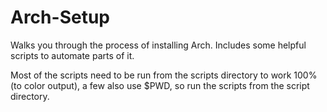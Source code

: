 # Arch-Setup
Walks you through the process of installing Arch.  Includes some helpful scripts to automate parts of it.

Most of the scripts need to be run from the scripts directory to work 100% (to color output), a few also use $PWD, so run the scripts from the script directory.
